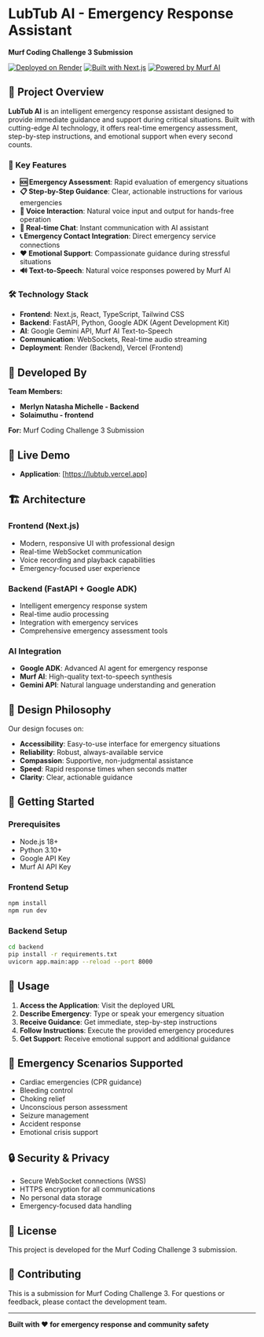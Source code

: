 # LubTub AI - Emergency Response Assistant

**Murf Coding Challenge 3 Submission**

[![Deployed on Render](https://img.shields.io/badge/Deployed%20on-Render-black?style=for-the-badge&logo=render)](https://lubtub.onrender.com)
[![Built with Next.js](https://img.shields.io/badge/Built%20with-Next.js-black?style=for-the-badge&logo=next.js)](https://nextjs.org/)
[![Powered by Murf AI](https://img.shields.io/badge/Powered%20by-Murf%20AI-red?style=for-the-badge)](https://murf.ai)

## 🚨 Project Overview

**LubTub AI** is an intelligent emergency response assistant designed to provide immediate guidance and support during critical situations. Built with cutting-edge AI technology, it offers real-time emergency assessment, step-by-step instructions, and emotional support when every second counts.

### 🎯 Key Features

- **🆘 Emergency Assessment**: Rapid evaluation of emergency situations
- **📋 Step-by-Step Guidance**: Clear, actionable instructions for various emergencies
- **🎤 Voice Interaction**: Natural voice input and output for hands-free operation
- **💬 Real-time Chat**: Instant communication with AI assistant
- **📞 Emergency Contact Integration**: Direct emergency service connections
- **❤️ Emotional Support**: Compassionate guidance during stressful situations
- **🔊 Text-to-Speech**: Natural voice responses powered by Murf AI

### 🛠️ Technology Stack

- **Frontend**: Next.js, React, TypeScript, Tailwind CSS
- **Backend**: FastAPI, Python, Google ADK (Agent Development Kit)
- **AI**: Google Gemini API, Murf AI Text-to-Speech
- **Communication**: WebSockets, Real-time audio streaming
- **Deployment**: Render (Backend), Vercel (Frontend)

## 👥 Developed By

**Team Members:**
- **Merlyn Natasha Michelle - Backend**
- **Solaimuthu - frontend**

**For:** Murf Coding Challenge 3 Submission

## 🚀 Live Demo

- **Application**: [https://lubtub.vercel.app]

## 🏗️ Architecture

### Frontend (Next.js)
- Modern, responsive UI with professional design
- Real-time WebSocket communication
- Voice recording and playback capabilities
- Emergency-focused user experience

### Backend (FastAPI + Google ADK)
- Intelligent emergency response system
- Real-time audio processing
- Integration with emergency services
- Comprehensive emergency assessment tools

### AI Integration
- **Google ADK**: Advanced AI agent for emergency response
- **Murf AI**: High-quality text-to-speech synthesis
- **Gemini API**: Natural language understanding and generation

## 🎨 Design Philosophy

Our design focuses on:
- **Accessibility**: Easy-to-use interface for emergency situations
- **Reliability**: Robust, always-available service
- **Compassion**: Supportive, non-judgmental assistance
- **Speed**: Rapid response times when seconds matter
- **Clarity**: Clear, actionable guidance

## 🔧 Getting Started

### Prerequisites
- Node.js 18+
- Python 3.10+
- Google API Key
- Murf AI API Key

### Frontend Setup
```bash
npm install
npm run dev
```

### Backend Setup
```bash
cd backend
pip install -r requirements.txt
uvicorn app.main:app --reload --port 8000
```

## 📱 Usage

1. **Access the Application**: Visit the deployed URL
2. **Describe Emergency**: Type or speak your emergency situation
3. **Receive Guidance**: Get immediate, step-by-step instructions
4. **Follow Instructions**: Execute the provided emergency procedures
5. **Get Support**: Receive emotional support and additional guidance

## 🎯 Emergency Scenarios Supported

- Cardiac emergencies (CPR guidance)
- Bleeding control
- Choking relief
- Unconscious person assessment
- Seizure management
- Accident response
- Emotional crisis support

## 🔒 Security & Privacy

- Secure WebSocket connections (WSS)
- HTTPS encryption for all communications
- No personal data storage
- Emergency-focused data handling

## 📄 License

This project is developed for the Murf Coding Challenge 3 submission.

## 🤝 Contributing

This is a submission for Murf Coding Challenge 3. For questions or feedback, please contact the development team.

---

**Built with ❤️ for emergency response and community safety**
